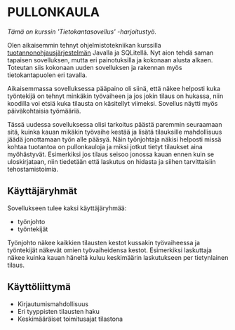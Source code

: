 PULLONKAULA
=======

_Tämä on kurssin 'Tietokantasovellus' -harjoitustyö._

Olen aikaisemmin tehnyt ohjelmistotekniikan kurssilla [tuotannonohjausjärjestelmän](https://github.com/Skorp7/ot-harjoitustyo) Javalla ja SQLitellä. Nyt aion tehdä saman tapaisen sovelluksen, mutta eri painotuksilla ja kokonaan alusta alkaen. Toteutan siis kokonaan uuden sovelluksen ja rakennan myös tietokantapuolen eri tavalla.

Aikaisemmassa sovelluksessa pääpaino oli siinä, että näkee helposti kuka työntekijä on tehnyt minkäkin työvaiheen ja jos jokin tilaus on hukassa, niin koodilla voi etsiä kuka tilausta on käsitellyt viimeksi. Sovellus näytti myös päiväkohtaisia työmääriä.

Tässä uudessa sovelluksessa olisi tarkoitus päästä paremmin seuraamaan sitä, kuinka kauan mikäkin työvaihe kestää ja lisätä tilauksille mahdollisuus jäädä jonottamaan työn alle pääsyä. Näin työnjohtaja näkisi helposti missä kohtaa tuotantoa on pullonkauloja ja miksi jotkut tietyt tilaukset aina myöhästyvät.
Esimerkiksi jos tilaus seisoo jonossa kauan ennen kuin se uloskirjataan, niin tiedetään että laskutus on hidasta ja siihen tarvittaisiin tehostamistoimia.

Käyttäjäryhmät
--------
Sovellukseen tulee kaksi käyttäjäryhmää:
* työnjohto 
* työntekijät 

Työnjohto näkee kaikkien tilausten kestot kussakin työvaiheessa ja työntekijät näkevät omien työvaiheidensa kestot. Esimerkiksi laskuttaja näkee kuinka kauan häneltä kuluu keskimäärin laskutukseen per tietynlainen tilaus.

Käyttöliittymä
--------
* Kirjautumismahdollisuus
* Eri tyyppisten tilausten haku
* Keskimääräiset toimitusajat tilastona




